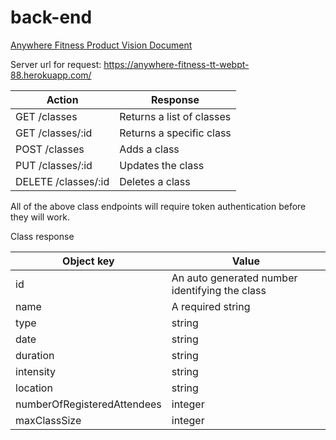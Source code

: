 # back-end
[Anywhere Fitness Product Vision Document](https://docs.google.com/document/d/1L1JVphCe2c_sGx6uVDPsbYPItEUYmxhJa3mQ3-lKMv8/edit?usp=sharing)

Server url for request:
https://anywhere-fitness-tt-webpt-88.herokuapp.com/

|Action | Response|
|---|---|
|GET /classes  |Returns a list of classes|
|GET /classes/:id  |Returns a specific class|
|POST /classes | Adds a class|
|PUT /classes/:id  |Updates the class|
|DELETE /classes/:id  |Deletes a class|


All of the above class endpoints will require token authentication before they will work.

Class response

|Object key  | Value |
|---|---|
|id | An auto generated number identifying the class|
|name | A required string|
|type | string|
|date | string|
|duration | string|
|intensity | string|
|location | string|
|numberOfRegisteredAttendees | integer|
|maxClassSize | integer|
